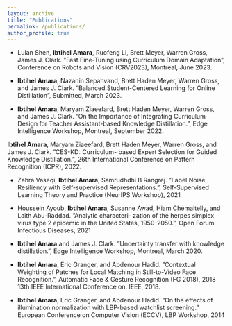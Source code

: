 ```yaml
---
layout: archive
title: "Publications"
permalink: /publications/
author_profile: true
---
```


- Lulan Shen, **Ibtihel Amara**, Ruofeng Li, Brett Meyer, Warren Gross, James J. Clark. ”Fast Fine-Tuning using Curriculum
Domain Adaptation”, Conference on Robots and Vision (CRV2023), Montreal, June 2023.

- **Ibtihel Amara**, Nazanin Sepahvand, Brett Haden Meyer, Warren Gross, and James J. Clark. ”Balanced Student-Centered
Learning for Online Distillation”, Submitted, March 2023.

- **Ibtihel Amara**, Maryam Ziaeefard, Brett Haden Meyer, Warren Gross, and James J. Clark. ”On the Importance of
Integrating Curriculum Design for Teacher Assistant-based Knowledge Distillation.”, Edge Intelligence Workshop, Montreal,
September 2022.

**Ibtihel Amara**, Maryam Ziaeefard, Brett Haden Meyer, Warren Gross, and James J. Clark. ”CES-KD: Curriculum-
based Expert Selection for Guided Knowledge Distillation.”, 26th International Conference on Pattern Recognition (ICPR),
2022.

- Zahra Vaseqi, **Ibtihel Amara**, Samrudhdhi B Rangrej. ”Label Noise Resiliency with Self-supervised Representations.”,
Self-Supervised Learning Theory and Practice (NeurIPS Workshop), 2021

- Houssein Ayoub, **Ibtihel Amara**, Susanne Awad, Hiam Chemaitelly, and Laith Abu-Raddad. ”Analytic characteri-
zation of the herpes simplex virus type 2 epidemic in the United States, 1950-2050.”, Open Forum Infectious Diseases, 2021

- **Ibtihel Amara** and James J. Clark. ”Uncertainty transfer with knowledge distillation.”, Edge Intelligence Workshop,
Montreal, March 2020.

- **Ibtihel Amara**, Eric Granger, and Abdenour Hadid. ”Contextual Weighting of Patches for Local Matching in Still-to-Video Face Recognition.”, Automatic Face & Gesture Recognition (FG 2018), 2018 13th IEEE International Conference on. IEEE, 2018.

- **Ibtihel Amara**, Eric Granger, and Abdenour Hadid. ”On the effects of illumination normalization with LBP-based
watchlist screening.” European Conference on Computer Vision (ECCV), LBP Workshop, 2014